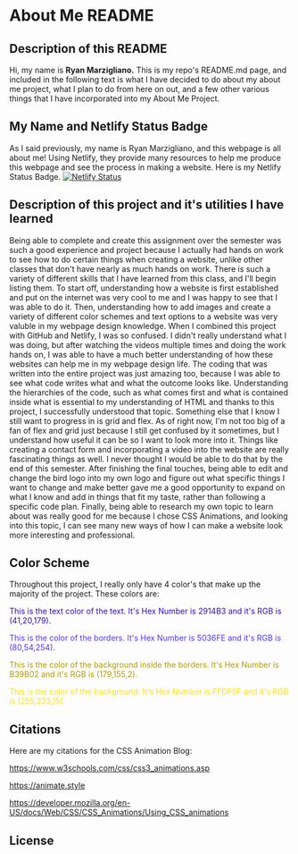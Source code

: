 # About Me README

## Description of this README

Hi, my name is **Ryan Marzigliano.** This is my repo's README.md page,
and included in the following text is what I have decided to do
about my about me project, what I plan to do from here on out,
and a few other various things that I have incorporated into
my About Me Project.

## My Name and Netlify Status Badge

As I said previously, my name is Ryan Marzigliano, and this webpage
is all about me! Using Netlify, they provide many resources to help
me produce this webpage and see the process in making a website. Here
is my Netlify Status Badge.
[![Netlify Status](https://api.netlify.com/api/v1/badges/76989568-6862-4c80-9036-488a3aaf4b72/deploy-status)](https://app.netlify.com/sites/about-me-ryanmarz31/deploys)

## Description of this project and it's utilities I have learned

Being able to complete and create this assignment over the semester was
such a good experience and project because I actually had hands on work
to see how to do certain things when creating a website, unlike other
classes that don't have nearly as much hands on work. There is such a variety 
of different skills that I have learned from this class, and I'll begin 
listing them. To start off, understanding how a website is first established
and put on the internet was very cool to me and I was happy to see that I was
able to do it. Then, understanding how to add images and create a variety of 
different color schemes and text options to a website was very valuble
in my webpage design knowledge. When I combined this project with GitHub and 
Netlify, I was so confused. I didn't really understand what I was doing, but 
after watching the videos multiple times and doing the work hands on, I was
able to have a much better understanding of how these websites can help me
in my webpage design life. The coding that was written into the entire project
was just amazing too, because I was able to see what code writes what and what the
outcome looks like. Understanding the hierarchies of the code, such as what comes
first and what is contained inside what is essential to my understanding of
HTML and thanks to this project, I successfully understood that topic. 
Something else that I know I still want to progress in is grid and flex. As of
right now, I'm not too big of a fan of flex and grid just because I still get
confused by it sometimes, but I understand how useful it can be so I want to look
more into it. Things like creating a contact form and incorporating a video
into the website are really fascinating things as well. I never thought I would
be able to do that by the end of this semester. After finishing the final touches, being able to edit and change the bird logo into my own logo and figure out what specific things I want to change and make better gave me a good opportunity to 
expand on what I know and add in things that fit my taste, rather than following
a specific code plan. Finally, being able to research my own topic to learn about was really
good for me because I chose CSS Animations, and looking into this topic, I can see many new
ways of how I can make a website look more interesting and professional.

## Color Scheme

Throughout this project, I really only have 4 color's that make up the 
majority of the project. These colors are: 

<font color=#2914B3> This is the text color of the text. It's Hex Number is 2914B3 
and it's RGB is (41,20,179). </font>

<font color=#5036FE> This is the color of the borders. It's Hex Number is 5036FE and
it's RGB is (80,54,254). </font>

<font color=#B39B02> This is the color of the background inside the borders.
It's Hex Number is B39B02 and it's RGB is (179,155,2). </font>

<font color=#FFDF0F> This is the color of the background. It's Hex Number is 
FFDF0F and it's RGB is (255,223,15). </font>

## Citations

Here are my citations for the CSS Animation Blog:

https://www.w3schools.com/css/css3_animations.asp

https://animate.style

https://developer.mozilla.org/en-US/docs/Web/CSS/CSS_Animations/Using_CSS_animations

## License







